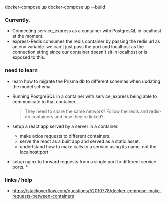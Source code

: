 
docker-compose up
docker-compose up --build

### Currently.

* Connecting service_express as a container with PostgresQL in localhost at the moment.
* express-Redis consumes the redis container by passing the redis url as an env variable. we can't just pass the port and localhost as the connection
  string since our container doesn't sit in localhost or is exposed to this.

### need to learn

* learn how to migrate the Prisma db to different schemas when updating the model schema.

* Running PostgreSQL in a container with service_express being able to communicate to that container.
    > They need to share the same network?
    > Follow the redis and redis-db containers and how they're linked?.

* setup a react app served by a server in a container.
    * make axios requests to different containers.
    * serve the react as a built app and served as a static asset.
    * undertstand how to make calls to a service using its name, not the localhost:port 

* setup nginx to forward requests from a single port to different service ports.
    * 


### links / help

* https://stackoverflow.com/questions/52010778/docker-compose-make-requests-between-containers
